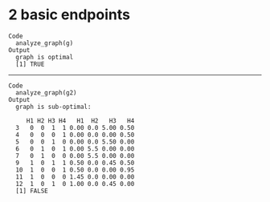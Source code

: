 # 2 basic endpoints

    Code
      analyze_graph(g)
    Output
      graph is optimal
      [1] TRUE

---

    Code
      analyze_graph(g2)
    Output
      graph is sub-optimal:
      
         H1 H2 H3 H4   H1  H2   H3   H4
      3   0  0  1  1 0.00 0.0 5.00 0.50
      4   0  0  0  1 0.00 0.0 0.00 0.50
      5   0  0  1  0 0.00 0.0 5.50 0.00
      6   0  1  0  1 0.00 5.5 0.00 0.00
      7   0  1  0  0 0.00 5.5 0.00 0.00
      9   1  0  1  1 0.50 0.0 0.45 0.50
      10  1  0  0  1 0.50 0.0 0.00 0.95
      11  1  0  0  0 1.45 0.0 0.00 0.00
      12  1  0  1  0 1.00 0.0 0.45 0.00
      [1] FALSE

